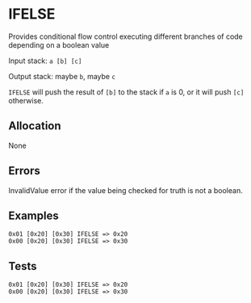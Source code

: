 # IFELSE

Provides conditional flow control executing different branches of
code depending on a boolean value

Input stack: `a [b] [c]`

Output stack: maybe `b`, maybe `c`

`IFELSE` will push the result of `[b]` to the stack if `a` is 0, or it
will push `[c]` otherwise.

## Allocation

None

## Errors

InvalidValue error if the value being checked for truth is not a boolean.

## Examples

```
0x01 [0x20] [0x30] IFELSE => 0x20
0x00 [0x20] [0x30] IFELSE => 0x30
```

## Tests

```
0x01 [0x20] [0x30] IFELSE => 0x20
0x00 [0x20] [0x30] IFELSE => 0x30
```